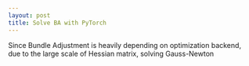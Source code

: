 ```yaml
---
layout: post
title: Solve BA with PyTorch
---
```


Since Bundle Adjustment is heavily depending on optimization backend, due to the large scale of Hessian matrix, solving Gauss-Newton
